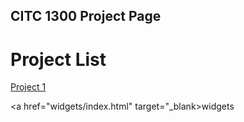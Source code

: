 ## CITC 1300 Project Page

<h1>Project List </h1>

<a href="project1/index.html" target="_blank">Project 1</a>

<a href="widgets/index.html" target="_blank>widgets</a>